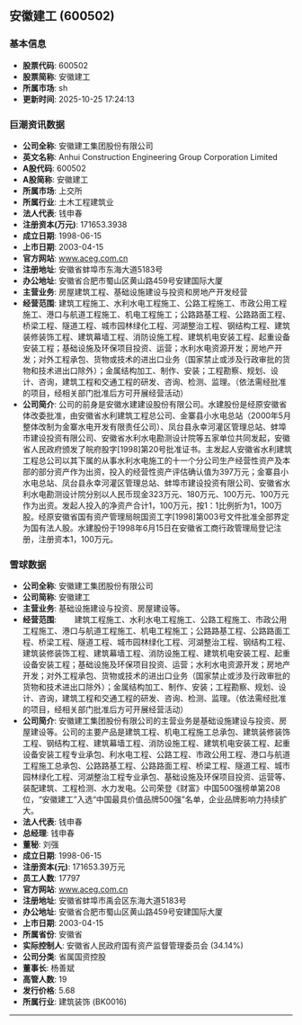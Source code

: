 ## 安徽建工 (600502)

### 基本信息

- **股票代码**: 600502
- **股票简称**: 安徽建工
- **所属市场**: sh
- **更新时间**: 2025-10-25 17:24:13

### 巨潮资讯数据

- **公司全称**: 安徽建工集团股份有限公司
- **英文名称**: Anhui Construction Engineering Group Corporation Limited
- **A股代码**: 600502
- **A股简称**: 安徽建工
- **所属市场**: 上交所
- **所属行业**: 土木工程建筑业
- **法人代表**: 钱申春
- **注册资本(万元)**: 171653.3938
- **成立日期**: 1998-06-15
- **上市日期**: 2003-04-15
- **官方网站**: www.aceg.com.cn
- **注册地址**: 安徽省蚌埠市东海大道5183号
- **办公地址**: 安徽省合肥市蜀山区黄山路459号安建国际大厦
- **主营业务**: 房屋建筑工程、基础设施建设与投资和房地产开发经营
- **经营范围**: 建筑工程施工、水利水电工程施工、公路工程施工、市政公用工程施工、港口与航道工程施工、机电工程施工；公路路基工程、公路路面工程、桥梁工程、隧道工程、城市园林绿化工程、河湖整治工程、钢结构工程、建筑装修装饰工程、建筑幕墙工程、消防设施工程、建筑机电安装工程、起重设备安装工程；基础设施及环保项目投资、运营；水利水电资源开发；房地产开发；对外工程承包、货物或技术的进出口业务（国家禁止或涉及行政审批的货物和技术进出口除外）；金属结构加工、制作、安装；工程勘察、规划、设计、咨询，建筑工程和交通工程的研发、咨询、检测、监理。（依法需经批准的项目，经相关部门批准后方可开展经营活动）
- **公司简介**: 公司的前身是安徽水建建设股份有限公司。水建股份是经原安徽省体改委批准，由安徽省水利建筑工程总公司、金寨县小水电总站（2000年5月整体改制为金寨水电开发有限责任公司）、凤台县永幸河灌区管理总站、蚌埠市建设投资有限公司、安徽省水利水电勘测设计院等五家单位共同发起，安徽省人民政府颁发了皖府股字[1998]第20号批准证书。主发起人安徽省水利建筑工程总公司以其下属的从事水利水电施工的十一个分公司生产经营性资产及本部的部分资产作为出资，投入的经营性资产评估确认值为397万元；金寨县小水电总站、凤台县永幸河灌区管理总站、蚌埠市建设投资有限公司、安徽省水利水电勘测设计院分别以人民币现金323万元、180万元、100万元、100万元作为出资。发起人投入的净资产合计1，100万元，按1：1比例折为1，100万股。经原安徽省国有资产管理局皖国资工字[1998]第003号文件批准全部界定为国有法人股。水建股份于1998年6月15日在安徽省工商行政管理局登记注册，注册资本1，100万元。

### 雪球数据

- **公司全称**: 安徽建工集团股份有限公司
- **公司简称**: 安徽建工
- **主营业务**: 基础设施建设与投资、房屋建设等。
- **经营范围**: 　　建筑工程施工、水利水电工程施工、公路工程施工、市政公用工程施工、港口与航道工程施工、机电工程施工；公路路基工程、公路路面工程、桥梁工程、隧道工程、城市园林绿化工程、河湖整治工程、钢结构工程、建筑装修装饰工程、建筑幕墙工程、消防设施工程、建筑机电安装工程、起重设备安装工程；基础设施及环保项目投资、运营；水利水电资源开发；房地产开发；对外工程承包、货物或技术的进出口业务（国家禁止或涉及行政审批的货物和技术进出口除外）；金属结构加工、制作、安装；工程勘察、规划、设计、咨询，建筑工程和交通工程的研发、咨询、检测、监理。（依法需经批准的项目，经相关部门批准后方可开展经营活动）
- **公司简介**: 安徽建工集团股份有限公司的主营业务是基础设施建设与投资、房屋建设等。公司的主要产品是建筑工程、机电工程施工总承包、建筑装修装饰工程、钢结构工程、建筑幕墙工程、消防设施工程、建筑机电安装工程、起重设备安装工程专业承包、利水电工程、公路工程、市政公用工程、港口与航道工程施工总承包、公路路基工程、公路路面工程、桥梁工程、隧道工程、城市园林绿化工程、河湖整治工程专业承包、基础设施及环保项目投资、运营等、装配建筑、工程检测、水力发电。公司荣登《财富》中国500强榜单第208位，“安徽建工”入选“中国最具价值品牌500强”名单，企业品牌影响力持续扩大。
- **法人代表**: 钱申春
- **总经理**: 钱申春
- **董秘**: 刘强
- **成立日期**: 1998-06-15
- **注册资本(元)**: 171653.39万元
- **员工人数**: 17797
- **官方网站**: www.aceg.com.cn
- **注册地址**: 安徽省蚌埠市禹会区东海大道5183号
- **办公地址**: 安徽省合肥市蜀山区黄山路459号安建国际大厦
- **上市日期**: 2003-04-15
- **所属省份**: 安徽省
- **实际控制人**: 安徽省人民政府国有资产监督管理委员会 (34.14%)
- **公司分类**: 省属国资控股
- **董事长**: 杨善斌
- **高管人数**: 19
- **发行价格**: 5.68
- **所属行业**: 建筑装饰 (BK0016)

---